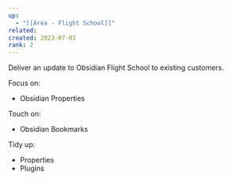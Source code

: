 ```yaml
---
up:
  - "[[Area - Flight School]]"
related: 
created: 2023-07-01
rank: 2
---
```


Deliver an update to Obsidian Flight School to existing customers.

Focus on:

- Obsidian Properties

Touch on:

- Obsidian Bookmarks

Tidy up:

- Properties
- Plugins




